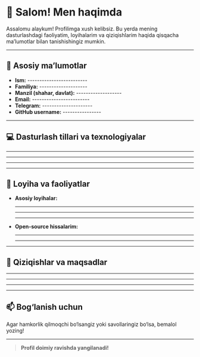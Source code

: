 # 👋 Salom! Men haqimda

Assalomu alaykum! Profilimga xush kelibsiz. Bu yerda mening dasturlashdagi faoliyatim, loyihalarim va qiziqishlarim haqida qisqacha ma’lumotlar bilan tanishishingiz mumkin.

---

## 👤 Asosiy ma’lumotlar

- **Ism:** -------------------------
- **Familiya:** --------------------
- **Manzil (shahar, davlat):** -------------------
- **Email:** ------------------------
- **Telegram:** ---------------------
- **GitHub username:** ----------------

---

## 💻 Dasturlash tillari va texnologiyalar

- -------------------------
- -------------------------
- -------------------------

---

## 🚀 Loyiha va faoliyatlar

- **Asosiy loyihalar:**
  - -------------------------
  - -------------------------
  - -------------------------

- **Open-source hissalarim:**
  - -------------------------
  - -------------------------

---

## 🎯 Qiziqishlar va maqsadlar

- -------------------------
- -------------------------
- -------------------------

---

## 📫 Bog‘lanish uchun

Agar hamkorlik qilmoqchi bo‘lsangiz yoki savollaringiz bo‘lsa, bemalol yozing!

---

> **Profil doimiy ravishda yangilanadi!**
